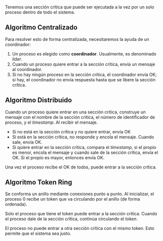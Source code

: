 Tenemos una sección crítica que puede ser ejecutada a la vez por un solo proceso dentro de todo el sistema.

## Algoritmo Centralizado

Para resolver esto de forma centralizada, necesitaremos la ayuda de un coordinador:

1. Un proceso es elegido como **coordinador**. Usualmente, es denominado *lider*.
2. Cuando un proceso quiere entrar a la sección crítica, envía un mensaje al coordinador.
3. Si no hay ningún proceso en la sección crítica, el coordinador envía OK; si hay, el coordinador no envía respuesta hasta que se libere la sección crítica.

## Algoritmo Distribuido

Cuando un proceso quiere entrar en una sección crítica, construye un mensaje con el nombre de la sección crítica, el número de identificador de proceso, y el *timestamp*. Al recibir el mensaje.

- Si no está en la sección crítica y no quiere entrar, envía OK
- Si está en la sección crítica, no responde y encola el mensaje. Cuando sale, envía OK.
- Si quiere entrar en la sección crítica, compara el *timestamp*, si el propio es menor, encola el mensaje y cuando sale de la sección crítica, envía el OK. Si el propio es mayor, entonces envía OK.

Una vez el proceso recibe el OK de todos, puede entrar a la sección crítica.

## Algoritmo Token Ring

Se conforma un anillo mediante conexiones punto a punto. Al inicializar, el proceso 0 recibe un token que va circulando por el anillo (de forma ordenada).

Solo el proceso que tiene el token puede entrar a la sección crítica. Cuando el proceso dale de la sección crítica, continúa circulando el *token*.

El proceso no puede entrar a otra sección crítica con el mismo token. Esto permite que el sistema sea justo.
